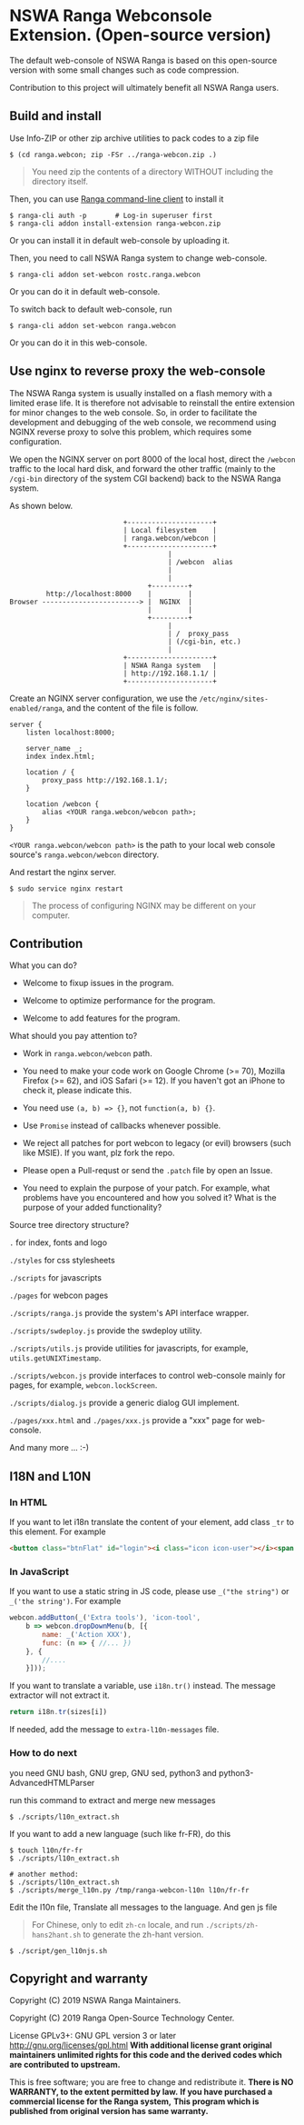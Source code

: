 # NSWA Ranga Webconsole Extension. (Open-source version)

The default web-console of NSWA Ranga is based on this open-source version with some small changes such as code compression.

Contribution to this project will ultimately benefit all NSWA Ranga users.

## Build and install

Use Info-ZIP or other zip archive utilities to pack codes to a zip file

```
$ (cd ranga.webcon; zip -FSr ../ranga-webcon.zip .)
```

> You need zip the contents of a directory WITHOUT including the directory itself.

Then, you can use [Ranga command-line client](https://github.com/glider0/ranga-client/) to install it

```shell
$ ranga-cli auth -p       # Log-in superuser first
$ ranga-cli addon install-extension ranga-webcon.zip
```

Or you can install it in default web-console by uploading it.

Then, you need to call NSWA Ranga system to change web-console.

```shell
$ ranga-cli addon set-webcon rostc.ranga.webcon
```

Or you can do it in default web-console.

To switch back to default web-console, run

```shell
$ ranga-cli addon set-webcon ranga.webcon
```

Or you can do it in this web-console.

## Use nginx to reverse proxy the web-console

The NSWA Ranga system is usually installed on a flash memory with a limited erase life. It is therefore not advisable to reinstall the entire extension for minor changes to the web console. So, in order to facilitate the development and debugging of the web console, we recommend using NGINX reverse proxy to solve this problem, which requires some configuration.

We open the NGINX server on port 8000 of the local host, direct the `/webcon` traffic to the local hard disk, and forward the other traffic (mainly to the `/cgi-bin` directory of the system CGI backend) back to the NSWA Ranga system.

As shown below.

```
                            +---------------------+
                            | Local filesystem    |
                            | ranga.webcon/webcon |
                            +---------------------+
                                       |
                                       | /webcon  alias
                                       |
                                       |
                                  +---------+
         http://localhost:8000    |         |
Browser ------------------------> |  NGINX  |
                                  |         |
                                  +---------+
                                       |
                                       | /  proxy_pass
                                       | (/cgi-bin, etc.)
                                       |
                            +---------------------+
                            | NSWA Ranga system   |
                            | http://192.168.1.1/ |
                            +---------------------+
```

Create an NGINX server configuration, we use the `/etc/nginx/sites-enabled/ranga`, and the content of the file is follow.

```
server {
	listen localhost:8000;

	server_name _;
	index index.html;

	location / {
		proxy_pass http://192.168.1.1/;
	}

	location /webcon {
		alias <YOUR ranga.webcon/webcon path>;
	}
}
```

`<YOUR ranga.webcon/webcon path>` is the path to your local web console source's `ranga.webcon/webcon` directory.

And restart the nginx server.

```shell
$ sudo service nginx restart
```

> The process of configuring NGINX may be different on your computer.

## Contribution

What you can do?

- Welcome to fixup issues in the program.

- Welcome to optimize performance for the program.

- Welcome to add features for the program.

What should you pay attention to?

- Work in `ranga.webcon/webcon` path.

- You need to make your code work on Google Chrome (>= 70), Mozilla Firefox (>= 62), and iOS Safari (>= 12). If you haven't got an iPhone to check it, please indicate this.

- You need use `(a, b) => {}`, not `function(a, b) {}`.

- Use `Promise` instead of callbacks whenever possible.

- We reject all patches for port webcon to legacy (or evil) browsers (such like MSIE). If you want, plz fork the repo.

- Please open a Pull-requst or send the `.patch` file by open an Issue.

- You need to explain the purpose of your patch. For example, what problems have you encountered and how you solved it? What is the purpose of your added functionality?

Source tree directory structure?

`.` for index, fonts and logo

`./styles` for css stylesheets

`./scripts` for javascripts

`./pages` for webcon pages

`./scripts/ranga.js` provide the system's API interface wrapper.

`./scripts/swdeploy.js` provide the swdeploy utility.

`./scripts/utils.js` provide utilities for javascripts, for example, `utils.getUNIXTimestamp`.

`./scripts/webcon.js` provide interfaces to control web-console mainly for pages, for example, `webcon.lockScreen`.

`./scripts/dialog.js` provide a generic dialog GUI implement.

`./pages/xxx.html` and `./pages/xxx.js` provide a "xxx" page for web-console.

And many more ... :-)

## I18N and L10N

### In HTML

If you want to let i18n translate the content of your element, add class `_tr` to this element. For example

```HTML
<button class="btnFlat" id="login"><i class="icon icon-user"></i><span class="_tr">Login</span></button>
```

### In JavaScript

If you want to use a static string in JS code, please use `_("the string")` or `_('the string')`. For example

```JavaScript
webcon.addButton(_('Extra tools'), 'icon-tool',
	b => webcon.dropDownMenu(b, [{
		name: _('Action XXX'),
		func: (n => { //... })
	}, {
		//....
	}]));
```

If you want to translate a variable, use `i18n.tr()` instead. The message extractor will not extract it.

```JavaScript
return i18n.tr(sizes[i])
```

If needed, add the message to `extra-l10n-messages` file.

### How to do next

you need GNU bash, GNU grep, GNU sed, python3 and python3-AdvancedHTMLParser

run this command to extract and merge new messages

```shell
$ ./scripts/l10n_extract.sh
```

If you want to add a new language (such like fr-FR), do this

```shell
$ touch l10n/fr-fr
$ ./scripts/l10n_extract.sh

# another method:
$ ./scripts/l10n_extract.sh
$ ./scripts/merge_l10n.py /tmp/ranga-webcon-l10n l10n/fr-fr
```

Edit the l10n file, Translate all messages to the language. And gen js file

> For Chinese, only to edit `zh-cn` locale, and run `./scripts/zh-hans2hant.sh` to generate the zh-hant version.

```shell
$ ./script/gen_l10njs.sh
```

## Copyright and warranty

Copyright (C) 2019 NSWA Ranga Maintainers.

Copyright (C) 2019 Ranga Open-Source Technology Center.

License GPLv3+: GNU GPL version 3 or later <http://gnu.org/licenses/gpl.html> **With additional license grant original maintainers unlimited rights for this code and the derived codes which are contributed to upstream.**

This is free software; you are free to change and redistribute it.
**There is NO WARRANTY, to the extent permitted by law.**
**If you have purchased a commercial license for the Ranga system,**
**This program which is published from original version has same warranty.**
